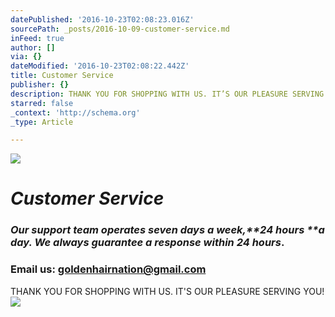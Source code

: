 ```yaml
---
datePublished: '2016-10-23T02:08:23.016Z'
sourcePath: _posts/2016-10-09-customer-service.md
inFeed: true
author: []
via: {}
dateModified: '2016-10-23T02:08:22.442Z'
title: Customer Service
publisher: {}
description: THANK YOU FOR SHOPPING WITH US. IT’S OUR PLEASURE SERVING YOU!
starred: false
_context: 'http://schema.org'
_type: Article

---
```

![](https://the-grid-user-content.s3-us-west-2.amazonaws.com/b5bfc6f3-1bbb-43ac-bb18-cc6f6563b957.jpg)

# _**Customer Service**_

### _Our support team operates seven days a week,**24 hours **a day. We always guarantee a response within **24 hours**_.

### Email us: goldenhairnation@gmail.com

THANK YOU FOR SHOPPING WITH US. IT'S OUR PLEASURE SERVING YOU!
![](https://the-grid-user-content.s3-us-west-2.amazonaws.com/ee7182c0-7e4f-4421-bb5b-804bb8ca3c34.png)
